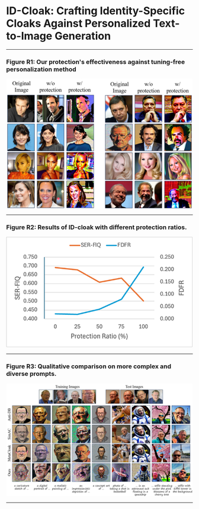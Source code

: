 # ID-Cloak: Crafting Identity-Specific Cloaks Against Personalized Text-to-Image Generation

---
### **Figure R1: Our protection's effectiveness against tuning-free personalization method**  
<p align="center">
  <img src="./images/image1.png">
</p>


---
### **Figure R2: Results of ID-cloak with different protection ratios.**  
<p align="center">
  <img src="./images/image2.png">
</p>


---
### **Figure R3: Qualitative comparison on more complex and diverse prompts.**  
<p align="center">
  <img src="./images/image3.png">
</p>

---

[//]: # (### **Figure R4: Ablation study on effect of input image numbers on ID-cloak performance.**  )

[//]: # (<p align="center">)

[//]: # (  <img src="images/image4.png">)

[//]: # (</p>)

